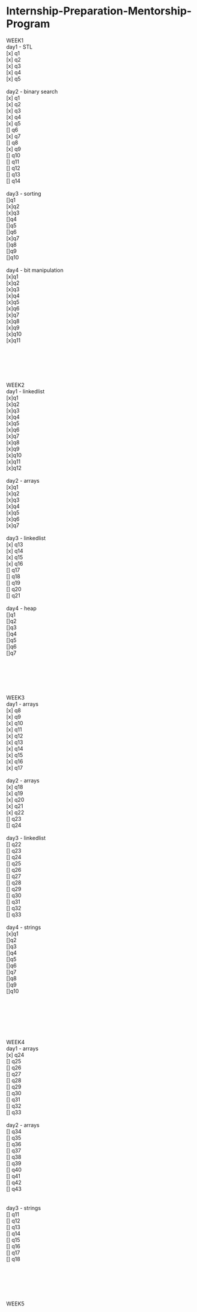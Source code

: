 # Internship-Preparation-Mentorship-Program

WEEK1
<br />
day1 - STL<br />
[x] q1<br />
[x] q2<br />
[x] q3<br />
[x] q4<br />
[x] q5<br />
<br />
day2 - binary search<br />
[x] q1<br />
[x] q2<br />
[x] q3<br />
[x] q4<br />
[x] q5<br />
[] q6<br />
[x] q7<br />
[] q8<br />
[x] q9<br />
[] q10<br />
[] q11<br />
[] q12<br />
[] q13<br />
[] q14<br />
<br />
day3 - sorting<br />
[]q1<br />
[x]q2<br />
[x]q3<br />
[]q4<br />
[]q5<br />
[]q6<br />
[x]q7<br />
[]q8<br />
[]q9<br />
[]q10<br />
<br />
day4 - bit manipulation<br />
[x]q1<br />
[x]q2<br />
[x]q3<br />
[x]q4<br />
[x]q5<br />
[x]q6<br />
[x]q7<br />
[x]q8<br />
[x]q9<br />
[x]q10<br />
[x]q11<br />
<br />
<br />
<br />
<br />
<br />
<br />
WEEK2<br />
day1 - linkedlist<br />
[x]q1<br />
[x]q2<br />
[x]q3<br />
[x]q4<br />
[x]q5<br />
[x]q6<br />
[x]q7<br />
[x]q8<br />
[x]q9<br />
[x]q10<br />
[x]q11<br />
[x]q12<br />
<br />
day2 - arrays<br />
[x]q1<br />
[x]q2<br />
[x]q3<br />
[x]q4<br />
[x]q5<br />
[x]q6<br />
[x]q7<br />
<br />
day3 - linkedlist<br />
[x] q13<br />
[x] q14<br />
[x] q15<br />
[x] q16<br />
[] q17<br />
[] q18<br />
[] q19<br />
[] q20<br />
[] q21<br />
<br />
day4 - heap<br />
[]q1<br />
[]q2<br />
[]q3<br />
[]q4<br />
[]q5<br />
[]q6<br />
[]q7<br />
<br />
<br />
<br />
<br />
<br />
<br />
WEEK3<br />
day1 - arrays<br />
[x] q8<br />
[x] q9<br />
[x] q10<br />
[x] q11<br />
[x] q12<br />
[x] q13<br />
[x] q14<br />
[x] q15<br />
[x] q16<br />
[x] q17<br />
<br />
day2 - arrays<br />
[x] q18<br />
[x] q19<br />
[x] q20<br />
[x] q21<br />
[x] q22<br />
[] q23<br />
[] q24<br />
<br />
day3 - linkedlist<br />
[] q22<br />
[] q23<br />
[] q24<br />
[] q25<br />
[] q26<br />
[] q27<br />
[] q28<br />
[] q29<br />
[] q30<br />
[] q31<br />
[] q32<br />
[] q33<br />
<br />
day4 - strings<br />
[x]q1<br />
[]q2<br />
[]q3<br />
[]q4<br />
[]q5<br />
[]q6<br />
[]q7<br />
[]q8<br />
[]q9<br />
[]q10<br />
<br />
<br />
<br />
<br />
<br />
<br />
<br />
WEEK4<br />
day1 - arrays<br />
[x] q24<br />
[] q25<br />
[] q26<br />
[] q27<br />
[] q28<br />
[] q29<br />
[] q30<br />
[] q31<br />
[] q32<br />
[] q33<br />
<br />
day2 - arrays<br />
[] q34<br />
[] q35<br />
[] q36<br />
[] q37<br />
[] q38<br />
[] q39<br />
[] q40<br />
[] q41<br />
[] q42<br />
[] q43<br />
<br />
<br />
day3 - strings<br />
[] q11<br />
[] q12<br />
[] q13<br />
[] q14<br />
[] q15<br />
[] q16<br />
[] q17<br />
[] q18<br />
<br />
<br />
<br />
<br />
<br />
<br />
WEEK5